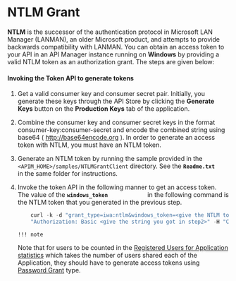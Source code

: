 # NTLM Grant

**NTLM** is the successor of the authentication protocol in Microsoft LAN Manager (LANMAN), an older Microsoft product, and attempts to provide backwards compatibility with LANMAN. You can obtain an access token to your API in an API Manager instance running on **Windows** by providing a valid NTLM token as an authorization grant. The steps are given below:

#### Invoking the Token API to generate tokens

1.  Get a valid consumer key and consumer secret pair. Initially, you generate these keys through the API Store by clicking the **Generate Keys** button on the **Production Keys** tab of the application.
2.  Combine the consumer key and consumer secret keys in the format consumer-key:consumer-secret and encode the combined string using base64 ( <http://base64encode.org> ).
    In order to generate an access token with NTLM, you must have an NTLM token.

3.  Generate an NTLM token by running the sample provided in the `<APIM_HOME>/samples/NTLMGrantClient` directory. See the **`Readme.txt            `** in the same folder for instructions.

4.  Invoke the token API in the following manner to get an access token.
    The value of the **`windows_token            `** in the following command is the NTLM token that you generated in the previous step.

    ``` java
        curl -k -d "grant_type=iwa:ntlm&windows_token=<give the NTLM token you got in step 3>" -H 
        "Authorization: Basic <give the string you got in step2>" -H "Content-Type: application/x-www-form-urlencoded" https://localhost:8243/token
    ```

        !!! note
    Note that for users to be counted in the [Registered Users for Application statistics](https://docs.wso2.com/display/AM260/Viewing+API+Statistics#ViewingAPIStatistics-topUsers) which takes the number of users shared each of the Application, they should have to generate access tokens using [Password Grant](https://docs.wso2.com/display/AM210/Password+Grant) type.



